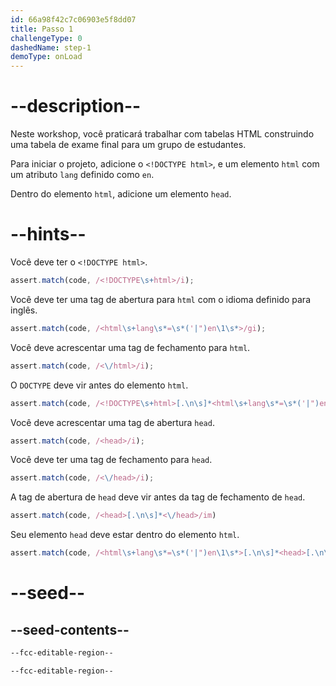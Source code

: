 ```yaml
---
id: 66a98f42c7c06903e5f8dd07
title: Passo 1
challengeType: 0
dashedName: step-1
demoType: onLoad
---
```


# --description--

Neste workshop, você praticará trabalhar com tabelas HTML construindo uma tabela de exame final para um grupo de estudantes. 

Para iniciar o projeto, adicione o `<!DOCTYPE html>`, e um elemento `html` com um atributo `lang` definido como `en`.

Dentro do elemento `html`, adicione um elemento `head`.

# --hints--

Você deve ter o `<!DOCTYPE html>`.

```js
assert.match(code, /<!DOCTYPE\s+html>/i);
```

Você deve ter uma tag de abertura para `html` com o idioma definido para inglês.

```js
assert.match(code, /<html\s+lang\s*=\s*('|")en\1\s*>/gi);
```

Você deve acrescentar uma tag de fechamento para `html`.

```js
assert.match(code, /<\/html>/i);
```

O `DOCTYPE` deve vir antes do elemento `html`.

```js
assert.match(code, /<!DOCTYPE\s+html>[.\n\s]*<html\s+lang\s*=\s*('|")en\1\s*>/im)
```

Você deve acrescentar uma tag de abertura `head`.

```js
assert.match(code, /<head>/i);
```

Você deve ter uma tag de fechamento para `head`.

```js
assert.match(code, /<\/head>/i);
```

A tag de abertura de `head` deve vir antes da tag de fechamento de `head`.

```js
assert.match(code, /<head>[.\n\s]*<\/head>/im)
```

Seu elemento `head` deve estar dentro do elemento `html`.

```js
assert.match(code, /<html\s+lang\s*=\s*('|")en\1\s*>[.\n\s]*<head>[.\n\s]*<\/head>[.\n\s]*<\/html>/im);
```

# --seed--

## --seed-contents--

```html
--fcc-editable-region--

--fcc-editable-region--
```

